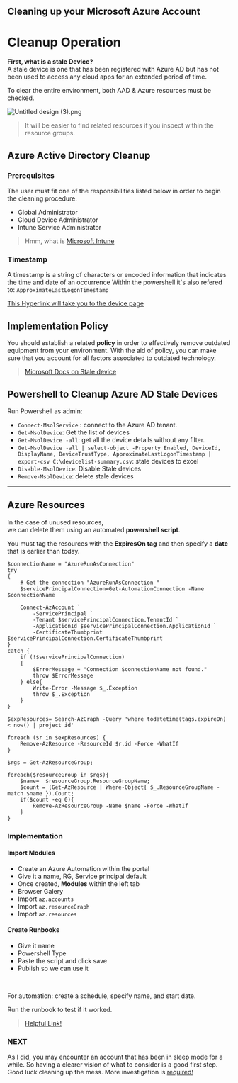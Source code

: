 ## Cleaning up your Microsoft Azure Account

# Cleanup Operation

**First, what is a stale Device?** <br>
A stale device is one that has been registered with Azure AD but has not been used to access any cloud apps for an extended period of time.

To clear the entire environment, both AAD & Azure resources must be checked.

![Untitled design (3).png](https://cdn.hashnode.com/res/hashnode/image/upload/v1660316921234/8XjgUSyOA.png)
> It will be easier to find related resources if you inspect within the resource groups.

## Azure Active Directory Cleanup
### Prerequisites
The user must fit one of the responsibilities listed below in order to begin the cleaning procedure.

- Global Administrator
- Cloud Device Administrator
- Intune Service Administrator
> Hmm, what is [Microsoft Intune](https://blog.yahya-abulhaj.dev/microsoft-intune-control-over-your-devices)

### Timestamp
A timestamp is a string of characters or encoded information that indicates the time and date of an occurrence
Within the powershell it's also refered to: `ApproximateLastLogonTimestamp`

[This Hyperlink will take you to the device page](https://portal.azure.com/#blade/Microsoft_AAD_IAM/DevicesMenuBlade/Devices)

## Implementation Policy
You should establish a related **policy** in order to effectively remove outdated equipment from your environment.
With the aid of policy, you can make sure that you account for all factors associated to outdated technology.
> [Microsoft Docs on Stale device](https://docs.microsoft.com/en-us/azure/active-directory/devices/manage-stale-devices)


## Powershell to Cleanup Azure AD Stale Devices
Run Powershell as admin:
-  `Connect-MsolService`  : connect to the Azure AD tenant.
-  `Get-MsolDevice`: Get the list of devices
-  `Get-MsolDevice -all`: get all the device details without any filter.
-  `Get-MsolDevice -all | select-object -Property Enabled, DeviceId, DisplayName, DeviceTrustType, ApproximateLastLogonTimestamp | export-csv C:\devicelist-summary.csv`: stale devices to excel
-  `Disable-MsolDevice`: Disable Stale devices
-  `Remove-MsolDevice`: delete stale devices


---

## Azure Resources

In the case of unused resources,<br> we can delete them using an automated **powershell script**.


You must tag the resources with the **ExpiresOn tag** and then specify a **date** that is earlier than today.


``` 
$connectionName = "AzureRunAsConnection"
try
{
    # Get the connection "AzureRunAsConnection "
    $servicePrincipalConnection=Get-AutomationConnection -Name $connectionName         

    Connect-AzAccount `
        -ServicePrincipal `
        -Tenant $servicePrincipalConnection.TenantId `
        -ApplicationId $servicePrincipalConnection.ApplicationId `
        -CertificateThumbprint $servicePrincipalConnection.CertificateThumbprint 
}
catch {
    if (!$servicePrincipalConnection)
    {
        $ErrorMessage = "Connection $connectionName not found."
        throw $ErrorMessage
    } else{
        Write-Error -Message $_.Exception
        throw $_.Exception
    }
}

$expResources= Search-AzGraph -Query 'where todatetime(tags.expireOn) < now() | project id'

foreach ($r in $expResources) {
    Remove-AzResource -ResourceId $r.id -Force -WhatIf
}

$rgs = Get-AzResourceGroup;

foreach($resourceGroup in $rgs){
    $name=  $resourceGroup.ResourceGroupName;
    $count = (Get-AzResource | Where-Object{ $_.ResourceGroupName -match $name }).Count;
    if($count -eq 0){
        Remove-AzResourceGroup -Name $name -Force -WhatIf
    }
}

```

### Implementation
#### Import Modules
- Create an Azure Automation within the portal
- Give it a name, RG, Service principal default
- Once created, **Modules** within the left tab
- Browser Galery
- Import `az.accounts`
- Import `az.resourceGraph`
- Import `az.resources`

#### Create Runbooks
- Give it name
- Powershell Type
- Paste the script and click save
- Publish so we can use it
<br>

For automation: create a schedule, specify name, and start date.

Run the runbook to test if it worked.

> [Helpful Link!](https://dev.to/azure/keep-your-azure-subscription-clean-automatically-mmi) 

### NEXT
As I did, you may encounter an account that has been in sleep mode for a while. So having a clearer vision of what to consider is a good first step. Good luck cleaning up the mess. More investigation is [required!](https://blog.yahya-abulhaj.dev/microsoft-intune-control-over-your-devices)
